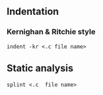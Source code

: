 ## Indentation

### Kernighan & Ritchie style

```
indent -kr <.c file name>
```

## Static analysis

```
splint <.c  file name>
```
